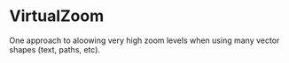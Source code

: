 # VirtualZoom

One approach to aloowing very high zoom levels when using many vector shapes (text, paths, etc).
